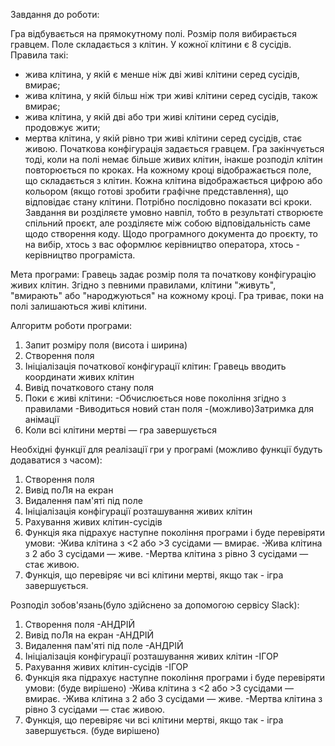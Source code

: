Завдання до роботи:

Гра відбувається на прямокутному полі. Розмір поля вибирається гравцем. Поле складається з клітин. У кожної клітини є 8 сусідів. Правила такі:
- жива клітина, у якій є менше ніж дві живі клітини серед сусідів, вмирає;
- жива клітина, у якій більш ніж три живі клітини серед сусідів, також вмирає;
- жива клітина, у якій дві або три живі клітини серед сусідів, продовжує жити;
- мертва клітина, у якій рівно три живі клітини серед сусідів, стає живою.
Початкова конфігурація задається гравцем. Гра закінчується тоді, коли на полі немає більше живих клітин, інакше розподіл клітин повторюється по кроках.
На кожному кроці відображається поле, що складається з клітин. Кожна клітина відображається цифрою або кольором (якщо готові зробити графічне представлення), що відповідає стану клітини. Потрібно послідовно показати всі кроки.
Завдання ви розділяєте умовно навпіл, тобто в результаті створюєте спільний проєкт, але розділяєте між собою відповідальність саме щодо створення коду.
Щодо програмного документа до проєкту, то на вибір, хтось з вас оформлює керівництво оператора, хтось - керівництво програміста.

Мета програми: Гравець задає розмір поля та початкову конфігурацію живих клітин. Згідно з певними правилами, клітини "живуть", "вмирають" або "народжуються" на кожному кроці. Гра триває, поки на полі залишаються живі клітини.

Алгоритм роботи програми:
1. Запит розміру поля (висота і ширина)
2. Створення поля
3. Ініціалізація початкової конфігурації клітин:
  Гравець вводить координати живих клітин
4. Вивід початкового стану поля
5. Поки є живі клітини:
-Обчислюється нове покоління згідно з правилами
-Виводиться новий стан поля
-(можливо)Затримка для анімації
6. Коли всі клітини мертві — гра завершується

Необхідні функції для реалізації гри у програмі (можливо функції будуть додаватися з часом):
1. Створення поля
2. Вивід поЛя на екран
3. Видалення пам'яті під поле
4. Ініціалізація конфігурації розташування живих клітин
5. Рахування живих клітин-сусідів
6. Функція яка підрахує наступне покоління програми і буде перевіряти умови:
-Жива клітина з <2 або >3 сусідами — вмирає.
-Жива клітина з 2 або 3 сусідами — живе.
-Мертва клітина з рівно 3 сусідами — стає живою.
7. Функція, що перевіряє чи всі клітини мертві, якщо так - ігра завершується.

Розподіл зобов'язань(було здійснено за допомогою сервісу Slack):
1. Створення поля -АНДРІЙ
2. Вивід поЛя на екран -АНДРІЙ
3. Видалення пам'яті під поле -АНДРІЙ 
4. Ініціалізація конфігурації розташування живих клітин -ІГОР
5. Рахування живих клітин-сусідів -ІГОР
6. Функція яка підрахує наступне покоління програми і буде перевіряти умови: (буде вирішено)
-Жива клітина з <2 або >3 сусідами — вмирає.
-Жива клітина з 2 або 3 сусідами — живе.
-Мертва клітина з рівно 3 сусідами — стає живою.
7. Функція, що перевіряє чи всі клітини мертві, якщо так - ігра завершується. (буде вирішено)
